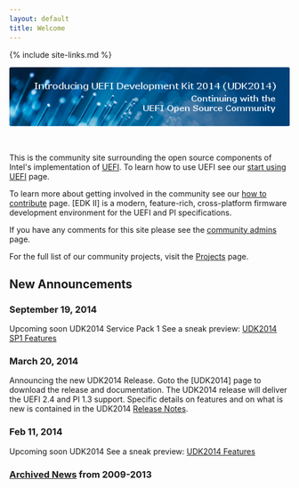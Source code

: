 ```yaml
---
layout: default
title: Welcome
---
```

{% include site-links.md %}

[<img src="images/IntroducingUDK2014.png"/>](udk2014/)

<br/>

This is the community site surrounding the open source components of
Intel's implementation of
[UEFI]({{wiki}}/UEFI).
To learn how to use UEFI see our
[start using UEFI]({{wiki}}/start-using-UEFI)
page.

To learn more about getting involved in the community see our
[how to contribute]({{wiki}}/How-To-Contribute)
page. [EDK II] is a modern, feature-rich, cross-platform
firmware development environment for the UEFI and PI specifications.

If you have any comments for this site please see the
[community admins]({{wiki}}/Community_Admins)
page.

For the full list of our community projects, visit the
[Projects]({{wiki}}/Projects)
page.

## New Announcements

### September 19, 2014
Upcoming soon UDK2014 Service Pack 1 See a sneak preview:
[UDK2014 SP1 Features]({{wiki}}/RoadMap2014SP1)

### March 20, 2014

Announcing the new UDK2014 Release. Goto the [UDK2014] page to
download the release and documentation. The UDK2014 release will
deliver the UEFI 2.4 and PI 1.3 support. Specific details on features
and on what is new is contained in the UDK2014
[Release Notes]({{edk2files}}/UDK2014_Releases/UDK2014/UDK2014-ReleaseNotes-MyWorkSpace.txt/download).

### Feb 11, 2014

Upcoming soon UDK2014 See a sneak preview:
[UDK2014 Features]({{wiki}}/RoadMap2014)

### [Archived News]({{wiki}}/Archived-News) from 2009-2013
